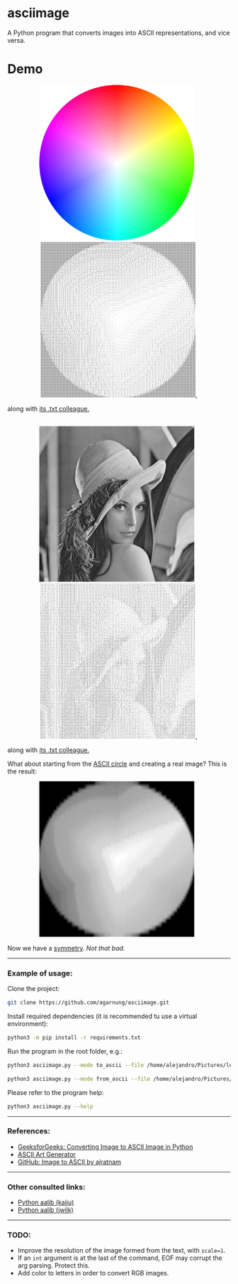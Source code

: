 # asciimage

A Python program that converts images into ASCII representations, and vice versa.

# Demo

<p align="center">
  <img src="./assets/circle.png" alt="Original" title="Original" style="display: inline-block; margin-right: 10px; width: 350px; height: 350px;" />
  <img src="./assets/circle_ascii.png" alt="ASCIIfied" title="ASCIIfied" style="display: inline-block; width: 350px; height: 350px;" />,
</p>
along with <a href="https://github.com/agarnung/asciimage/blob/main/assets/circle_ascii.txt" target="_blank">its .txt colleague.</a>
<br></br>
<p align="center">
  <img src="./assets/lena.png" alt="Original" title="Original" style="display: inline-block; margin-right: 10px; width: 350px; height: 350px;" />
  <img src="./assets/lena_ascii.png" alt="ASCIIfied" title="ASCIIfied" style="display: inline-block; width: 350px; height: 350px;" />,
</p>
along with <a href="https://github.com/agarnung/asciimage/blob/main/assets/lena_ascii.txt" target="_blank">its .txt colleague.</a>

What about starting from the [ASCII circle](https://github.com/agarnung/asciimage/blob/main/assets/circle_ascii.txt) and creating a real image? This is the result:
<p align="center">
  <img src="./assets/circle_ascii_reconstructed.png" alt="Reconstructed" title="Reconstructed" style="display: inline-block; margin-right: 10px; width: 350px; height: 350px;" />

</p>

Now we have a [symmetry](https://www.mdpi.com/2073-8994/15/3/678). _Not that bad_.

---

### Example of usage:

Clone the project:
```bash
git clone https://github.com/agarnung/asciimage.git
```

Install required dependencies (it is recommended tu use a virtual environment):
```bash
python3 -m pip install -r requirements.txt
```

Run the program in the root folder, e.g.:
```bash
python3 asciimage.py --mode to_ascii --file /home/alejandro/Pictures/lena.png --scale 0.43 --ascii_cols 100 --out ./results --font_color white --font_type times --symbols wasd123 
```
```bash
python3 asciimage.py --mode from_ascii --file /home/alejandro/Pictures/lena.png --pixel_size 1
```

Please refer to the program help:
```bash
python3 asciimage.py --help
```

---

### References:

- [GeeksforGeeks: Converting Image to ASCII Image in Python](https://www.geeksforgeeks.org/converting-image-ascii-image-python/)
- [ASCII Art Generator](https://dahtah.github.io/imager/ascii_art.html)
- [GitHub: Image to ASCII by ajratnam](https://github.com/ajratnam/image-to-ascii)

---

### Other consulted links:

- [Python aalib (kaiju)](https://github.com/kaiju/python-aalib/tree/master)
- [Python aalib (jwilk)](https://github.com/jwilk/python-aalib)

---

### TODO:

- Improve the resolution of the image formed from the text, with `scale=1`.
- If an `int` argument is at the last of the command, EOF may corrupt the arg parsing. Protect this.
- Add color to letters in order to convert RGB images.

